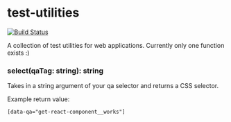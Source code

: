 # test-utilities
[![Build Status](https://travis-ci.org/strange-developer/test-utilities.svg?branch=master)](https://travis-ci.org/strange-developer/test-utilities)

A collection of test utilities for web applications. Currently only one function exists :)

### select(qaTag: string): string
Takes in a string argument of your qa selector and returns a CSS selector.

Example return value:

```[data-qa="get-react-component__works"]```

